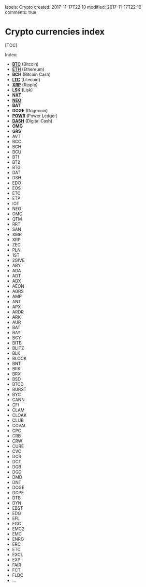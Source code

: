 labels: Crypto
created: 2017-11-17T22:10
modified: 2017-11-17T22:10
comments: true

# Crypto currencies index

[TOC]

Index:

- **[BTC](./btc)** (Bitcoin)
- **[ETH](./eth)** (Ethereum)
- **BCH** (Bitcoin Cash)
- **[LTC](./ltc)** (Litecoin)
- **[XRP](./xrp)** (Ripple)
- **[LSK](./lsk)** (Lisk)
- **NXT**
- **[NEO](./neo)**
- **BAT**
- **DOGE** (Dogecoin)
- **[POWR](./powr)** (Power Ledger)
- **[DASH](./dash)** (Digital Cash)
- **OMG**
- **GRS**
- AVT
- BCC
- BCH
- BCU
- BT1
- BT2
- BTG
- DAT
- DSH
- EDO
- EOS
- ETC
- ETP
- IOT
- NEO
- OMG
- QTM
- RRT
- SAN
- XMR
- XRP
- ZEC
- PLN
- 1ST
- 2GIVE
- ABY
- ADA
- ADT
- ADX
- AEON
- AGRS
- AMP
- ANT
- APX
- ARDR
- ARK
- AUR
- BAT
- BAY
- BCY
- BITB
- BLITZ
- BLK
- BLOCK
- BNT
- BRK
- BRX
- BSD
- BTCD
- BURST
- BYC
- CANN
- CFI
- CLAM
- CLOAK
- CLUB
- COVAL
- CPC
- CRB
- CRW
- CURE
- CVC
- DCR
- DCT
- DGB
- DGD
- DMD
- DNT
- DOGE
- DOPE
- DTB
- DYN
- EBST
- EDG
- EFL
- EGC
- EMC2
- EMC
- ENRG
- ERC
- ETC
- EXCL
- EXP
- FAIR
- FCT
- FLDC
- ...

